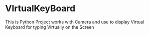 # VIrtualKeyBoard
This is Python Project works with Camera and use to display Virtual Keyboard for typing Virtually  on the Screen
